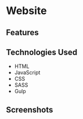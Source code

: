 #  Website



## Features


## Technologies Used
- HTML 
- JavaScript
- CSS 
- SASS
- Gulp



## Screenshots

